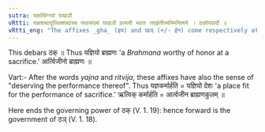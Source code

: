 ```yaml
---
sutra: यज्ञर्त्विग्भ्यां घखञौ
vRtti: यज्ञशब्दादृत्विक्शब्दाच्च यथासंख्यं घखञौ प्रत्ययौ भवतः तदर्हतीत्यस्मिन्विषये । ठकोपवादौ ॥
vRtti_eng: "The affixes _gha_ (इय) and खञ् (+/- ईन) come respectively after the words _yajna_ and _ritvija_, in the sense of 'deserving that.'"
---
```

This debars ठक् ॥ Thus यज्ञियो ब्राह्मणः 'a _Brahmana_ worthy of honor at a sacrifice.' आर्त्विजीनो ब्राह्मणः ॥

Vart:- After the words _yajna_ and _ritvija_, these affixes have also the sense of "deserving the performance thereof". Thus यज्ञकर्मार्हति = यज्ञियो देशः 'a place fit for the performance of sacrifice.' ऋत्विक् कर्मार्हति = आर्त्वजीन ब्राह्मणकुलम् ॥

Here ends the governing power of ठक् (V. 1. 19): hence forward is the government of ठञ् (V. 1. 18).
